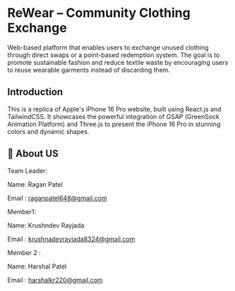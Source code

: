 
# ReWear – Community Clothing Exchange

Web-based platform that enables users to exchange unused clothing 
through direct swaps or a point-based redemption system. The goal is to promote sustainable 
fashion and reduce textile waste by encouraging users to reuse wearable garments instead of 
discarding them. 






## Introduction

This is a replica of Apple's iPhone 16 Pro website, built using React.js and TailwindCSS. It showcases the powerful integration of GSAP (GreenSock Animation Platform) and Three.js to present the iPhone 16 Pro in stunning colors and dynamic shapes.


## 🚀 About US
Team Leader:

Name: Ragan Patel

Email : raganpatel648@gmail.com



Member1:

Name: Krushndev Rayjada

Email : krushnadevrayjada8324@gmail.com                       


Member 2 :

Name: Harshal Patel

Email : harshalkr220@gmail.com                                 




